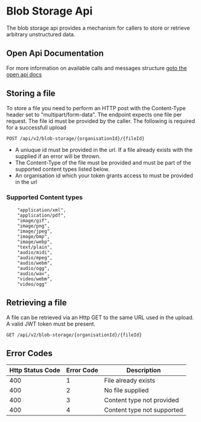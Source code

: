 # Blob Storage Api

The blob storage api provides a mechanism for callers to store or retrieve arbitrary unstructured data.

## Open Api Documentation
For more information on available calls and messages structure [goto the open api docs](./open-api)

## Storing a file

To store a file you need to perform an HTTP post with the Content-Type header set to "multipart/form-data". The endpoint expects one file per request. The file id must be provided by the caller. The following is required for a successfull upload

```
POST /api/v2/blob-storage/{organisationId}/{fileId}
```

- A uniuque id must be provided in the url. If a file already exists with the supplied if an error will be thrown.
- The Content-Type of the file must be provided and must be part of the supported content types listed below.
- An organisation id which your token grants access to must be provided in the url

### Supported Content types

```
    "application/xml",
    "application/pdf",
    "image/gif",
    "image/png",
    "image/jpeg",
    "image/bmp",
    "image/webp",
    "text/plain",
    "audio/midi",
    "audio/mpeg",
    "audio/webm",
    "audio/ogg",
    "audio/wav",
    "video/webm",
    "video/ogg"
```

## Retrieving a file

A file can be retrieved via an Http GET to the same URL used in the upload. A valid JWT token must be present.

```
GET /api/v2/blob-storage/{organisationId}/{fileId}
```

## Error Codes

|Http Status Code|Error Code|Description|
|----------------|----------|-----------|
|400|1|File already exists|
|400|2|No file supplied|
|400|3|Content type not provided|
|400|4|Content type not supported|

